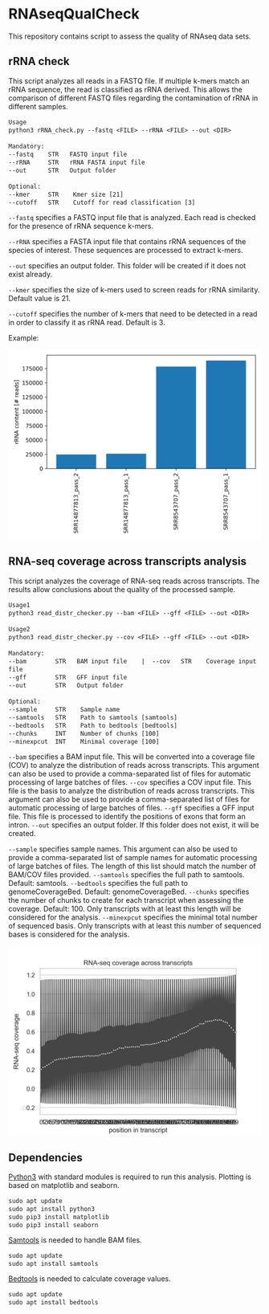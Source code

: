 # RNAseqQualCheck
This repository contains script to assess the quality of RNAseq data sets.


## rRNA check ##
This script analyzes all reads in a FASTQ file. If multiple k-mers match an rRNA sequence, the read is classified as rRNA derived. This allows the comparison of different FASTQ files regarding the contamination of rRNA in different samples.

```
Usage
python3 rRNA_check.py --fastq <FILE> --rRNA <FILE> --out <DIR>

Mandatory:
--fastq    STR   FASTQ input file
--rRNA     STR   rRNA FASTA input file
--out      STR   Output folder

Optional:
--kmer     STR    Kmer size [21]
--cutoff   STR    Cutoff for read classification [3]
```

`--fastq` specifies a FASTQ input file that is analyzed. Each read is checked for the presence of rRNA sequence k-mers.

`--rRNA` specifies a FASTA input file that contains rRNA sequences of the species of interest. These sequences are processed to extract k-mers.

`--out` specifies an output folder. This folder will be created if it does not exist already.

`--kmer` specifies the size of k-mers used to screen reads for rRNA similarity. Default value is 21.

`--cutoff` specifies the number of k-mers that need to be detected in a read in order to classify it as rRNA read. Default is 3.


Example:

![rRNA content](https://github.com/bpucker/RNAseqQualCheck/blob/main/rRNA_content_example.png?raw=true)


## RNA-seq coverage across transcripts analysis ##
This script analyzes the coverage of RNA-seq reads across transcripts. The results allow conclusions about the quality of the processed sample.


```
Usage1
python3 read_distr_checker.py --bam <FILE> --gff <FILE> --out <DIR>

Usage2
python3 read_distr_checker.py --cov <FILE> --gff <FILE> --out <DIR>

Mandatory:
--bam        STR   BAM input file    |  --cov   STR    Coverage input file
--gff        STR   GFF input file
--out        STR   Output folder

Optional:
--sample     STR    Sample name
--samtools   STR    Path to samtools [samtools]
--bedtools   STR    Path to bedtools [bedtools]
--chunks     INT    Number of chunks [100]
--minexpcut  INT    Minimal coverage [100]
```

`--bam` specifies a BAM input file. This will be converted into a coverage file (COV) to analyze the distribution of reads across transcripts. This argument can also be used to provide a comma-separated list of files for automatic processing of large batches of files.
`--cov` specifies a COV input file. This file is the basis to analyze the distribution of reads across transcripts. This argument can also be used to provide a comma-separated list of files for automatic processing of large batches of files.
`--gff` specifies a GFF input file. This file is processed to identify the positions of exons that form an intron. 
`--out` specifies an output folder. If this folder does not exist, it will be created.

`--sample` specifies sample names. This argument can also be used to provide a comma-separated list of sample names for automatic processing of large batches of files. The length of this list should match the number of BAM/COV files provided.
`--samtools` specifies the full path to samtools. Default: samtools.
`--bedtools` specifies the full path to genomeCoverageBed. Default: genomeCoverageBed.
`--chunks` specifies the number of chunks to create for each transcript when assessing the coverage. Default: 100. Only transcripts with at least this length will be considered for the analysis.
`--minexpcut` specifies the minimal total number of sequenced basis. Only transcripts with at least this number of sequenced bases is considered for the analysis.


![RNA-seq coverage across transcripts](https://github.com/bpucker/RNAseqQualCheck/blob/main/RNAseq_coverage_across_transcripts.png?raw=true)



## Dependencies ##
[Python3](https://www.python.org/downloads/) with standard modules is required to run this analysis. Plotting is based on matplotlib and seaborn.
```
sudo apt update
sudo apt install python3
sudo pip3 install matplotlib
sudo pip3 install seaborn
```

[Samtools](http://www.htslib.org/) is needed to handle BAM files.
```
sudo apt update
sudo apt install samtools
```


[Bedtools](https://bedtools.readthedocs.io/en/latest/) is needed to calculate coverage values.
```
sudo apt update
sudo apt install bedtools
```


